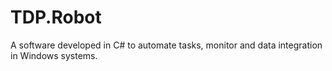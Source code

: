 # TDP.Robot
A software developed in C# to automate tasks, monitor and data integration in Windows systems.
